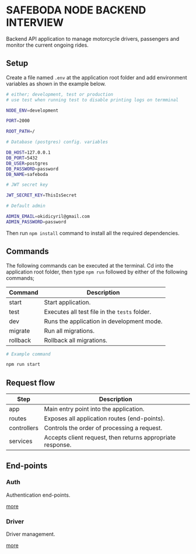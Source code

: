 # SAFEBODA NODE BACKEND INTERVIEW

Backend API application to manage motorcycle drivers, passengers and monitor the current ongoing rides.

## Setup

Create a file named `.env` at the application root folder and add environment variables as shown in the example below.

```bash
# either; development, test or production
# use test when running test to disable printing logs on termminal

NODE_ENV=development

PORT=2000

ROOT_PATH=/

# Database (postgres) config. variables

DB_HOST=127.0.0.1
DB_PORT=5432
DB_USER=postgres
DB_PASSWORD=password
DB_NAME=safeboda

# JWT secret key

JWT_SECRET_KEY=ThisIsSecret

# Default admin

ADMIN_EMAIL=okidicyril@gmail.com
ADMIN_PASSWORD=password
```

Then run `npm install` command to install all the required dependencies.

## Commands

The following commands can be executed at the terminal. Cd into the application root folder, then type `npm run` followed by either of the following commands;

| Command  | Description                                   |
| -------- | --------------------------------------------- |
| start    | Start application.                            |
| test     | Executes all test file in the `tests` folder. |
| dev      | Runs the application in development mode.     |
| migrate  | Run all migrations.                           |
| rollback | Rollback all migrations.                      |

```bash
# Example command

npm run start
```

## Request flow

| Step        | Description                                                |
| ----------- | ---------------------------------------------------------- |
| app         | Main entry point into the application.                     |
| routes      | Exposes all application routes (end-points).               |
| controllers | Controls the order of processing a request.                |
| services    | Accepts client request, then returns appropriate response. |

## End-points

### Auth

Authentication end-points.

[more](/docs/auth.md)

### Driver

Driver management.

[more](/docs/driver.md)
